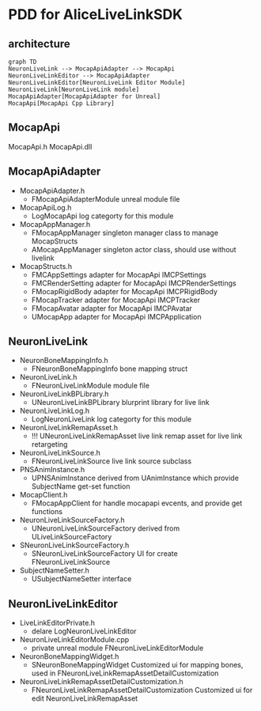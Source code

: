 # PDD for AliceLiveLinkSDK

## architecture

```mermaid
graph TD
NeuronLiveLink --> MocapApiAdapter --> MocapApi 
NeuronLiveLinkEditor --> MocapApiAdapter
NeuronLiveLinkEditor[NeuronLiveLink Editor Module]
NeuronLiveLink[NeuronLiveLink module]
MocapApiAdapter[MocapApiAdapter for Unreal]
MocapApi[MocapApi Cpp Library]
```



## MocapApi

MocapApi.h MocapApi.dll

## MocapApiAdapter

*   MocapApiAdapter.h 
    *   FMocapApiAdapterModule unreal module file
*   MocapApiLog.h
    *   LogMocapApi log categorty for this module
*   MocapAppManager.h
    *   FMocapAppManager singleton manager class to manage MocapStructs
    *   AMocapAppManager singleton actor class, should use without livelink 
*   MocapStructs.h
    *   FMCAppSettings adapter for MocapApi IMCPSettings
    *   FMCRenderSetting adapter for MocapApi IMCPRenderSettings
    *   FMocapRigidBody adapter for MocapApi IMCPRigidBody
    *   FMocapTracker adapter for MocapApi IMCPTracker
    *   FMocapAvatar adapter for MocapApi IMCPAvatar
    *   UMocapApp adapter for MocapApi IMCPApplication

## NeuronLiveLink

*   NeuronBoneMappingInfo.h
    *   FNeuronBoneMappingInfo bone mapping struct
*   NeuronLiveLink.h
    *   FNeuronLiveLinkModule module file
*   NeuronLiveLinkBPLibrary.h
    *   UNeuronLiveLinkBPLibrary blurprint library for live link 
*   NeuronLiveLinkLog.h
    *   LogNeuronLiveLink log categorty for this module
*   NeuronLiveLinkRemapAsset.h
    *   !!! UNeuronLiveLinkRemapAsset live link remap asset for live link retargeting
*   NeuronLiveLinkSource.h
    *   FNeuronLiveLinkSource live link source subclass 
*   PNSAnimInstance.h
    *   UPNSAnimInstance derived from UAnimInstance which provide SubjectName get-set function
*   MocapClient.h
    *   FMocapAppClient for handle mocapapi evcents, and provide get functions
*   NeuronLiveLinkSourceFactory.h
    *   UNeuronLiveLinkSourceFactory derived from ULiveLinkSourceFactory
*   SNeuronLiveLinkSourceFactory.h
    *   SNeuronLiveLinkSourceFactory UI for create FNeuronLiveLinkSource 
*   SubjectNameSetter.h
    *   USubjectNameSetter interface

## NeuronLiveLinkEditor

*   LiveLinkEditorPrivate.h
    *   delare LogNeuronLiveLinkEditor
*   NeuronLiveLinkEditorModule.cpp
    *   private unreal module FNeuronLiveLinkEditorModule
*   NeuronBoneMappingWidget.h
    *   SNeuronBoneMappingWidget Customized ui for mapping bones, used in FNeuronLiveLinkRemapAssetDetailCustomization
*   NeuronLiveLinkRemapAssetDetailCustomization.h
    *   FNeuronLiveLinkRemapAssetDetailCustomization Customized ui for edit NeuronLiveLinkRemapAsset
